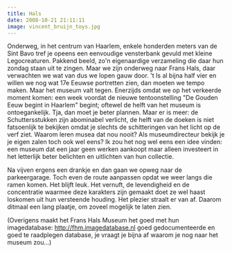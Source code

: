 ```yaml
---
title: Hals
date: 2008-10-21 21:11:11
image: vincent_bruijn_toys.jpg
---
```


Onderweg, in het centrum van Haarlem, enkele honderden meters van de Sint Bavo tref je opeens een eenvoudige vensterbank gevuld met kleine Legocreaturen. Pakkend beeld, zo'n eigenaardige verzameling die daar hun zondag staan uit te zingen. Maar we zijn onderweg naar Frans Hals, daar verwachten we wat van dus we lopen gauw door. 't Is al bijna half vier en willen we nog wat 17e Eeuwse portretten zien, dan moeten we tempo maken. Maar het museum valt tegen. Enerzijds omdat we op het verkeerde moment komen: een week voordat de nieuwe tentoonstelling \"De Gouden Eeuw begint in Haarlem\" begint; oftewel de helft van het museum is ontoegankelijk. Tja, dan moet je beter plannen. Maar er is meer: de Schuttersstukken zijn abominabel verlicht, de helft van de doeken is niet fatsoenlijk te bekijken omdat je slechts de schitteringen van het licht op de verf ziet. Waarom leren musea dat nou nooit? Als museumdirecteur bekijk je je eigen zalen toch ook wel eens? Ik zou het nog wel eens een idee vinden: een museum dat een jaar geen werken aankoopt maar alleen investeert in het letterlijk beter belichten en uitlichten van hun collectie.

Na vijven ergens een drankje en dan gaan we opweg naar de parkeergarage. Toch even de route aanpassen opdat we weer langs die ramen komen. Het blijft leuk. Het vernuft, de levendigheid en de concentratie waarmee deze karakters zijn gemaakt doet ze wel haast loskomen uit hun versteende houding. Het plezier straalt er van af. Daarom ditmaal een lang plaatje, om zoveel mogelijk te laten zien.

(Overigens maakt het Frans Hals Museum het goed met hun imagedatabase: http://fhm.imagedatabase.nl goed gedocumenteerde en goed te raadplegen database, je vraagt je bijna af waarom je nog naar het museum zou...)
